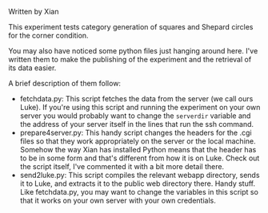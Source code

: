 Written by Xian

This experiment tests category generation of squares and Shepard circles for the corner condition.

You may also have noticed some python files just hanging around here. I've written them to make the publishing of the
experiment and the retrieval of its data easier.

A brief description of them follow:

- fetchdata.py: This script fetches the data from the server (we call ours Luke). If you're using this script and
   running the experiment on your own server you would probably want to change the `serverdir` variable and the address
   of your server itself in the lines that run the ssh command.
 - prepare4server.py: This handy script changes the headers for the .cgi files so that they work appropriately on the
   server or the local machine. Somehow the way Xian has installed Python means that the header has to be in some form
   and that's different from how it is on Luke. Check out the script itself, I've commented it with a bit more detail
   there.
 - send2luke.py: This script compiles the relevant webapp directory, sends it to Luke, and extracts it to the public web
   directory there. Handy stuff. Like fetchdata.py, you may want to change the variables in this script so that it works
   on your own server with your own credentials.
   
    
